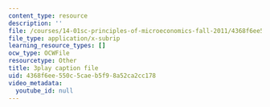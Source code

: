 ```yaml
---
content_type: resource
description: ''
file: /courses/14-01sc-principles-of-microeconomics-fall-2011/4368f6ee550c5caeb5f98a52ca2cc178_xqmb6D2CpRc.vtt
file_type: application/x-subrip
learning_resource_types: []
ocw_type: OCWFile
resourcetype: Other
title: 3play caption file
uid: 4368f6ee-550c-5cae-b5f9-8a52ca2cc178
video_metadata:
  youtube_id: null
---
```

